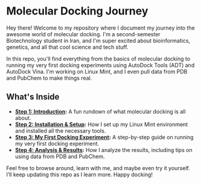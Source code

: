 # Molecular Docking Journey

Hey there! Welcome to my repository where I document my journey into the awesome world of molecular docking. I'm a second-semester Biotechnology student in Iran, and I'm super excited about bioinformatics, genetics, and all that cool science and tech stuff.

In this repo, you'll find everything from the basics of molecular docking to running my very first docking experiments using AutoDock Tools (ADT) and AutoDock Vina. I'm working on Linux Mint, and I even pull data from PDB and PubChem to make things real.

## What's Inside
- **[Step 1: Introduction](docs/step1-intro.md):** A fun rundown of what molecular docking is all about.
- **[Step 2: Installation & Setup](docs/step2-installation.md):** How I set up my Linux Mint environment and installed all the necessary tools.
- **[Step 3: My First Docking Experiment](docs/step3-first-docking.md):** A step-by-step guide on running my very first docking experiment.
- **[Step 4: Analysis & Results](docs/step4-analysis.md):** How I analyze the results, including tips on using data from PDB and PubChem.

Feel free to browse around, learn with me, and maybe even try it yourself. I’ll keep updating this repo as I learn more. Happy docking!
